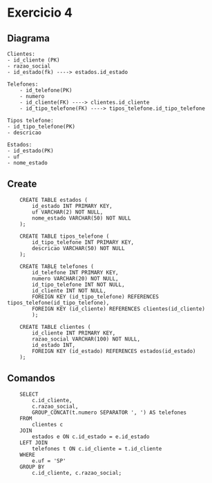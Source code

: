 # Exercicio 4

## Diagrama
	Clientes:
	- id_cliente (PK)
	- razao_social
	- id_estado(fk) ----> estados.id_estado

	Telefones:
		- id_telefone(PK)
		- numero
		- id_cliente(FK) ----> clientes.id_cliente
		- id_tipo_telefone(FK) ----> tipos_telefone.id_tipo_telefone
	
	Tipos telefone:
	- id_tipo_telefone(PK)
	- descricao

	Estados:
	- id_estado(PK)
	- uf
	- nome_estado

## Create

```
	CREATE TABLE estados (
		id_estado INT PRIMARY KEY,
		uf VARCHAR(2) NOT NULL,
		nome_estado VARCHAR(50) NOT NULL
	);

	CREATE TABLE tipos_telefone (
		id_tipo_telefone INT PRIMARY KEY,
		descricao VARCHAR(50) NOT NULL
	);

	CREATE TABLE telefones (
		id_telefone INT PRIMARY KEY,
		numero VARCHAR(20) NOT NULL,
		id_tipo_telefone INT NOT NULL,
		id_cliente INT NOT NULL,
		FOREIGN KEY (id_tipo_telefone) REFERENCES tipos_telefone(id_tipo_telefone),
		FOREIGN KEY (id_cliente) REFERENCES clientes(id_cliente)
		);

	CREATE TABLE clientes (
		id_cliente INT PRIMARY KEY,
		razao_social VARCHAR(100) NOT NULL,
		id_estado INT,
		FOREIGN KEY (id_estado) REFERENCES estados(id_estado)
	);

```

## Comandos

```
	SELECT
  		c.id_cliente, 
    	c.razao_social, 
    	GROUP_CONCAT(t.numero SEPARATOR ', ') AS telefones
	FROM 
    	clientes c
	JOIN 
    	estados e ON c.id_estado = e.id_estado
	LEFT JOIN 
    	telefones t ON c.id_cliente = t.id_cliente
	WHERE 
    	e.uf = 'SP'
	GROUP BY 
   		c.id_cliente, c.razao_social;	

```